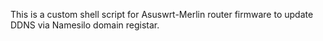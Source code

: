 This is a custom shell script for Asuswrt-Merlin router firmware to update DDNS via Namesilo domain registar.
